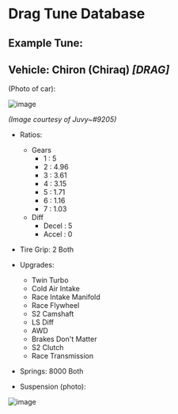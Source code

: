 # Drag Tune Database

## Example Tune:

## **Vehicle:** Chiron (Chiraq) *[DRAG]*

(Photo of car):

![image](https://user-images.githubusercontent.com/70358442/158911259-d42d771d-d129-4e25-942a-af269e8beb27.png)

*(Image courtesy of Juvy~#9205)*

- Ratios:
   - Gears
     - 1 : 5
     - 2 : 4.96
     - 3 : 3.61
     - 4 : 3.15
     - 5 : 1.71
     - 6 : 1.16
     - 7 : 1.03
  - Diff
     - Decel : 5
     - Accel : 0

- Tire Grip: 2 Both

- Upgrades:
  - Twin Turbo
  - Cold Air Intake
  - Race Intake Manifold
  - Race Flywheel
  - S2 Camshaft
  - LS Diff
  - AWD
  - Brakes Don't Matter 
  - S2 Clutch
  - Race Transmission

- Springs: 8000 Both

- Suspension (photo):

![image](https://user-images.githubusercontent.com/70358442/158907419-b2e2ec3e-f0ab-4fd4-b3d2-0a082748ea83.png)
